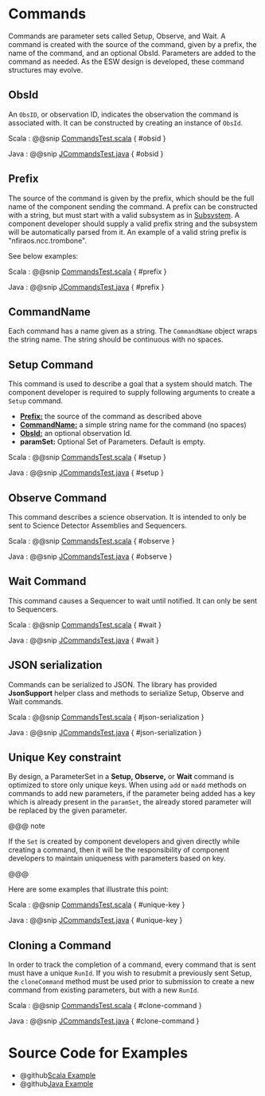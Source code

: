 # Commands

Commands are parameter sets called Setup, Observe, and Wait. A command is created with the source of the command, 
given by a prefix, the name of the command, and an optional ObsId. Parameters are added to the command as needed.
As the ESW design is developed, these command structures may evolve.

## ObsId

An `ObsID`, or observation ID, indicates the observation the command is associated with. 
It can be constructed by creating an instance of `ObsId`. 

Scala
:   @@snip [CommandsTest.scala](../../../../examples/src/test/scala/example/params/CommandsTest.scala) { #obsid }

Java
:   @@snip [JCommandsTest.java](../../../../examples/src/test/java/example/params/JCommandsTest.java) { #obsid }

## Prefix

The source of the command is given by the prefix, which should be the full name of the component sending the command.
A prefix can be constructed with a string, but must start with a valid subsystem as in [Subsystem](subsystem.html).
A component developer should supply a valid prefix string and the subsystem will be automatically parsed from it.
An example of a valid string prefix is "nfiraos.ncc.trombone".

See below examples:

Scala
:   @@snip [CommandsTest.scala](../../../../examples/src/test/scala/example/params/CommandsTest.scala) { #prefix }

Java
:   @@snip [JCommandsTest.java](../../../../examples/src/test/java/example/params/JCommandsTest.java) { #prefix }

## CommandName

Each command has a name given as a string. The `CommandName` object wraps the string name. The string should be
continuous with no spaces.

## Setup Command

This command is used to describe a goal that a system should match. The component developer is required to supply 
following arguments to create a `Setup` command.

 
 * **[Prefix:](commands.html#Prefix)** the source of the command as described above 
 * **[CommandName:](commands.html#CommandName)** a simple string name for the command (no spaces)
 * **[ObsId:](commands.html#ObsId)**  an optional observation Id.
 * **paramSet:** Optional Set of Parameters. Default is empty.
 
Scala
:   @@snip [CommandsTest.scala](../../../../examples/src/test/scala/example/params/CommandsTest.scala) { #setup }

Java
:   @@snip [JCommandsTest.java](../../../../examples/src/test/java/example/params/JCommandsTest.java) { #setup }
 
 
## Observe Command

This command describes a science observation. It is intended to only be sent to Science Detector Assemblies and Sequencers.

Scala
:   @@snip [CommandsTest.scala](../../../../examples/src/test/scala/example/params/CommandsTest.scala) { #observe }

Java
:   @@snip [JCommandsTest.java](../../../../examples/src/test/java/example/params/JCommandsTest.java) { #observe }

## Wait Command

This command causes a Sequencer to wait until notified.  It can only be sent to Sequencers.

Scala
:   @@snip [CommandsTest.scala](../../../../examples/src/test/scala/example/params/CommandsTest.scala) { #wait }

Java
:   @@snip [JCommandsTest.java](../../../../examples/src/test/java/example/params/JCommandsTest.java) { #wait }

## JSON serialization
Commands can be serialized to JSON. The library has provided **JsonSupport** helper class and methods to serialize Setup, Observe and Wait commands.

Scala
:   @@snip [CommandsTest.scala](../../../../examples/src/test/scala/example/params/CommandsTest.scala) { #json-serialization }

Java
:   @@snip [JCommandsTest.java](../../../../examples/src/test/java/example/params/JCommandsTest.java) { #json-serialization }

## Unique Key constraint

By design, a ParameterSet in a **Setup, Observe,** or **Wait** command is optimized to store only unique keys. 
When using `add` or `madd` methods on commands to add new parameters, if the parameter being added has a key which is already present in the `paramSet`,
the already stored parameter will be replaced by the given parameter. 
 
@@@ note

If the `Set` is created by component developers and given directly while creating a command, then it will be the responsibility of component developers to maintain uniqueness with
parameters based on key.

@@@ 

Here are some examples that illustrate this point:

Scala
:   @@snip [CommandsTest.scala](../../../../examples/src/test/scala/example/params/CommandsTest.scala) { #unique-key }

Java
:   @@snip [JCommandsTest.java](../../../../examples/src/test/java/example/params/JCommandsTest.java) { #unique-key }

## Cloning a Command

In order to track the completion of a command, every command that is sent must have a unique `RunId`.
If you wish to resubmit a previously sent Setup, the `cloneCommand` method must be used prior to submission
to create a new command from existing parameters, but with a new `RunId`.

Scala
:   @@snip [CommandsTest.scala](../../../../examples/src/test/scala/example/params/CommandsTest.scala) { #clone-command }

Java
:   @@snip [JCommandsTest.java](../../../../examples/src/test/java/example/params/JCommandsTest.java) { #clone-command }


# Source Code for Examples

* @github[Scala Example](/examples/src/test/scala/example/params/CommandsTest.scala)
* @github[Java Example](/examples/src/test/java/example/params/JCommandsTest.java)
